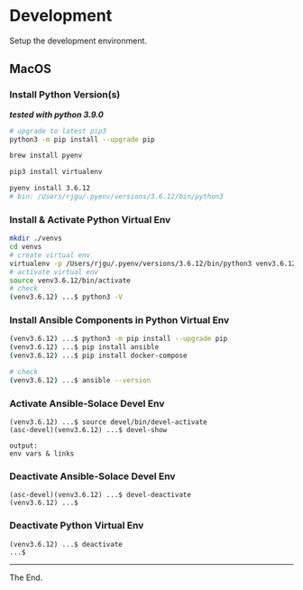 # Development

Setup the development environment.

## MacOS

### Install Python Version(s)
_**tested with python 3.9.0**_
````bash
# upgrade to latest pip3
python3 -m pip install --upgrade pip

brew install pyenv

pip3 install virtualenv

pyenv install 3.6.12
# bin: /Users/rjgu/.pyenv/versions/3.6.12/bin/python3

````

### Install & Activate Python Virtual Env

````bash
mkdir ./venvs
cd venvs
# create virtual env
virtualenv -p /Users/rjgu/.pyenv/versions/3.6.12/bin/python3 venv3.6.12
# activate virtual env
source venv3.6.12/bin/activate
# check
(venv3.6.12) ...$ python3 -V

````

### Install Ansible Components in Python Virtual Env
````bash
(venv3.6.12) ...$ python3 -m pip install --upgrade pip
(venv3.6.12) ...$ pip install ansible
(venv3.6.12) ...$ pip install docker-compose

# check
(venv3.6.12) ...$ ansible --version
````


### Activate Ansible-Solace Devel Env
````
(venv3.6.12) ...$ source devel/bin/devel-activate
(asc-devel)(venv3.6.12) ...$ devel-show

output:
env vars & links
````

### Deactivate Ansible-Solace Devel Env
````
(asc-devel)(venv3.6.12) ...$ devel-deactivate
(venv3.6.12) ...$
````

### Deactivate Python Virtual Env
````
(venv3.6.12) ...$ deactivate
...$
````

---
The End.
